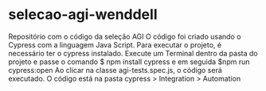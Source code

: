 # selecao-agi-wenddell
Repositório com o código da seleção AGI
O código foi criado usando o Cypress com a linguagem Java Script.
Para executar o projeto, é necessário ter o cypress instalado. Execute um Terminal dentro da pasta do projeto e passe o comando $ npm install cypress e em seguida $npm run cypress:open
Ao clicar na classe agi-tests.spec.js, o código será executado. 
O código está na pasta cypress > Integration > Automation 
